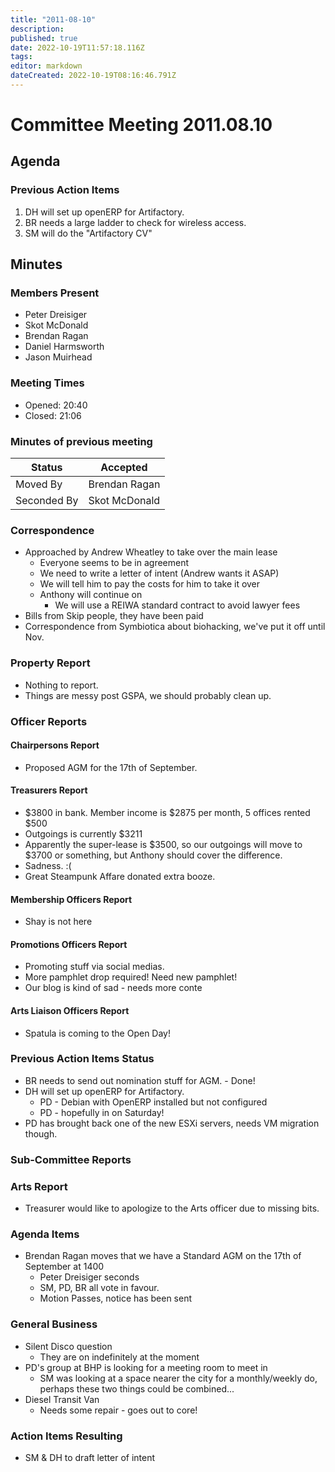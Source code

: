 ```yaml
---
title: "2011-08-10"
description: 
published: true
date: 2022-10-19T11:57:18.116Z
tags: 
editor: markdown
dateCreated: 2022-10-19T08:16:46.791Z
---
```


# Committee Meeting 2011.08.10

## Agenda

### Previous Action Items

1.  DH will set up openERP for Artifactory.
2.  BR needs a large ladder to check for wireless access.
3.  SM will do the "Artifactory CV"

## Minutes

### Members Present

-   Peter Dreisiger
-   Skot McDonald
-   Brendan Ragan
-   Daniel Harmsworth
-   Jason Muirhead

### Meeting Times

-   Opened: 20:40
-   Closed: 21:06

### Minutes of previous meeting

| Status      | Accepted      |
|-------------|---------------|
| Moved By    | Brendan Ragan |
| Seconded By | Skot McDonald |

### Correspondence

-   Approached by Andrew Wheatley to take over the main lease
    -   Everyone seems to be in agreement
    -   We need to write a letter of intent (Andrew wants it ASAP)
    -   We will tell him to pay the costs for him to take it over
    -   Anthony will continue on
        -   We will use a REIWA standard contract to avoid lawyer fees
-   Bills from Skip people, they have been paid
-   Correspondence from Symbiotica about biohacking, we've put it off until Nov.

### Property Report

-   Nothing to report.
-   Things are messy post GSPA, we should probably clean up.

### Officer Reports

#### Chairpersons Report

-   Proposed AGM for the 17th of September.

#### Treasurers Report

-   \$3800 in bank. Member income is \$2875 per month, 5 offices rented \$500
-   Outgoings is currently \$3211
-   Apparently the super-lease is \$3500, so our outgoings will move to \$3700 or something, but Anthony should cover the difference.
-   Sadness. :(
-   Great Steampunk Affare donated extra booze.

#### Membership Officers Report

-   Shay is not here

#### Promotions Officers Report

-   Promoting stuff via social medias.
-   More pamphlet drop required! Need new pamphlet!
-   Our blog is kind of sad - needs more conte

#### Arts Liaison Officers Report

-   Spatula is coming to the Open Day!

### Previous Action Items Status

-   BR needs to send out nomination stuff for AGM. - Done!
-   DH will set up openERP for Artifactory.
    -   PD - Debian with OpenERP installed but not configured
    -   PD - hopefully in on Saturday!
-   PD has brought back one of the new ESXi servers, needs VM migration though.

### Sub-Committee Reports

### Arts Report

-   Treasurer would like to apologize to the Arts officer due to missing bits.

### Agenda Items

-   Brendan Ragan moves that we have a Standard AGM on the 17th of September at 1400
    -   Peter Dreisiger seconds
    -   SM, PD, BR all vote in favour.
    -   Motion Passes, notice has been sent

### General Business

-   Silent Disco question
    -   They are on indefinitely at the moment
-   PD's group at BHP is looking for a meeting room to meet in
    -   SM was looking at a space nearer the city for a monthly/weekly do, perhaps these two things could be combined...
-   Diesel Transit Van
    -   Needs some repair - goes out to core!

### Action Items Resulting

-   SM & DH to draft letter of intent

